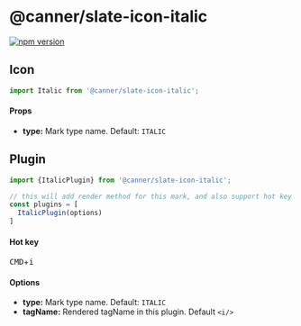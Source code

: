 # @canner/slate-icon-italic

[![npm version](https://badge.fury.io/js/%40canner%2Fslate-icon-italic.svg)](https://badge.fury.io/js/%40canner%2Fslate-icon-italic)

## Icon

```js
import Italic from '@canner/slate-icon-italic';
```

#### Props

- **type:** Mark type name. Default: `ITALIC`

## Plugin

```js
import {ItalicPlugin} from '@canner/slate-icon-italic';

// this will add render method for this mark, and also support hot key for bold.
const plugins = [
  ItalicPlugin(options)
]
```

#### Hot key

<kbd>CMD</kbd>+<kbd>i</kbd>

#### Options

- **type:** Mark type name. Default: `ITALIC`
- **tagName:** Rendered tagName in this plugin. Default `<i/>`

